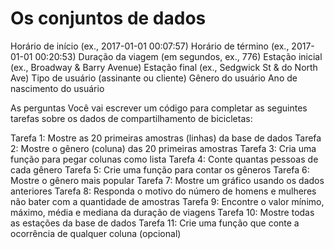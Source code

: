 #  Os conjuntos de dados
Horário de início (ex., 2017-01-01 00:07:57)
Horário de término (ex., 2017-01-01 00:20:53)
Duração da viagem (em segundos, ex., 776)
Estação inicial (ex., Broadway & Barry Avenue)
Estação final (ex., Sedgwick St & do North Ave)
Tipo de usuário (assinante ou cliente)
Gênero do usuário
Ano de nascimento do usuário


As perguntas
Você vai escrever um código para completar as seguintes tarefas sobre os dados de compartilhamento de bicicletas:

Tarefa 1: Mostre as 20 primeiras amostras (linhas) da base de dados
Tarefa 2: Mostre o gênero (coluna) das 20 primeiras amostras
Tarefa 3: Cria uma função para pegar colunas como lista
Tarefa 4: Conte quantas pessoas de cada gênero
Tarefa 5: Crie uma função para contar os gêneros
Tarefa 6: Mostre o gênero mais popular
Tarefa 7: Mostre um gráfico usando os dados anteriores
Tarefa 8: Responda o motivo do número de homens e mulheres não bater com a quantidade de amostras
Tarefa 9: Encontre o valor mínimo, máximo, média e mediana da duração de viagens
Tarefa 10: Mostre todas as estações da base de dados
Tarefa 11: Crie uma função que conte a ocorrência de qualquer coluna (opcional)
